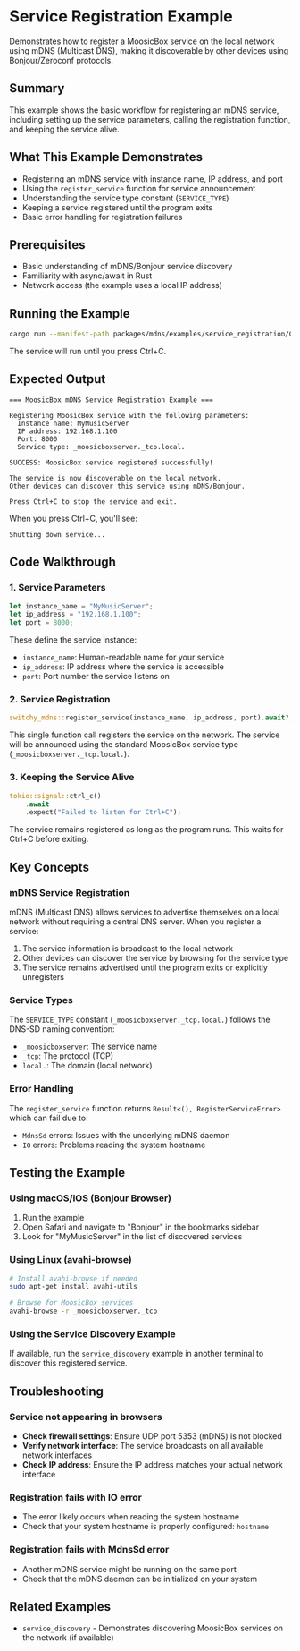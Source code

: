 # Service Registration Example

Demonstrates how to register a MoosicBox service on the local network using mDNS (Multicast DNS), making it discoverable by other devices using Bonjour/Zeroconf protocols.

## Summary

This example shows the basic workflow for registering an mDNS service, including setting up the service parameters, calling the registration function, and keeping the service alive.

## What This Example Demonstrates

- Registering an mDNS service with instance name, IP address, and port
- Using the `register_service` function for service announcement
- Understanding the service type constant (`SERVICE_TYPE`)
- Keeping a service registered until the program exits
- Basic error handling for registration failures

## Prerequisites

- Basic understanding of mDNS/Bonjour service discovery
- Familiarity with async/await in Rust
- Network access (the example uses a local IP address)

## Running the Example

```bash
cargo run --manifest-path packages/mdns/examples/service_registration/Cargo.toml
```

The service will run until you press Ctrl+C.

## Expected Output

```
=== MoosicBox mDNS Service Registration Example ===

Registering MoosicBox service with the following parameters:
  Instance name: MyMusicServer
  IP address: 192.168.1.100
  Port: 8000
  Service type: _moosicboxserver._tcp.local.

SUCCESS: MoosicBox service registered successfully!

The service is now discoverable on the local network.
Other devices can discover this service using mDNS/Bonjour.

Press Ctrl+C to stop the service and exit.
```

When you press Ctrl+C, you'll see:

```
Shutting down service...
```

## Code Walkthrough

### 1. Service Parameters

```rust
let instance_name = "MyMusicServer";
let ip_address = "192.168.1.100";
let port = 8000;
```

These define the service instance:

- `instance_name`: Human-readable name for your service
- `ip_address`: IP address where the service is accessible
- `port`: Port number the service listens on

### 2. Service Registration

```rust
switchy_mdns::register_service(instance_name, ip_address, port).await?;
```

This single function call registers the service on the network. The service will be announced using the standard MoosicBox service type (`_moosicboxserver._tcp.local.`).

### 3. Keeping the Service Alive

```rust
tokio::signal::ctrl_c()
    .await
    .expect("Failed to listen for Ctrl+C");
```

The service remains registered as long as the program runs. This waits for Ctrl+C before exiting.

## Key Concepts

### mDNS Service Registration

mDNS (Multicast DNS) allows services to advertise themselves on a local network without requiring a central DNS server. When you register a service:

1. The service information is broadcast to the local network
2. Other devices can discover the service by browsing for the service type
3. The service remains advertised until the program exits or explicitly unregisters

### Service Types

The `SERVICE_TYPE` constant (`_moosicboxserver._tcp.local.`) follows the DNS-SD naming convention:

- `_moosicboxserver`: The service name
- `_tcp`: The protocol (TCP)
- `local.`: The domain (local network)

### Error Handling

The `register_service` function returns `Result<(), RegisterServiceError>` which can fail due to:

- `MdnsSd` errors: Issues with the underlying mDNS daemon
- `IO` errors: Problems reading the system hostname

## Testing the Example

### Using macOS/iOS (Bonjour Browser)

1. Run the example
2. Open Safari and navigate to "Bonjour" in the bookmarks sidebar
3. Look for "MyMusicServer" in the list of discovered services

### Using Linux (avahi-browse)

```bash
# Install avahi-browse if needed
sudo apt-get install avahi-utils

# Browse for MoosicBox services
avahi-browse -r _moosicboxserver._tcp
```

### Using the Service Discovery Example

If available, run the `service_discovery` example in another terminal to discover this registered service.

## Troubleshooting

### Service not appearing in browsers

- **Check firewall settings**: Ensure UDP port 5353 (mDNS) is not blocked
- **Verify network interface**: The service broadcasts on all available network interfaces
- **Check IP address**: Ensure the IP address matches your actual network interface

### Registration fails with IO error

- The error likely occurs when reading the system hostname
- Check that your system hostname is properly configured: `hostname`

### Registration fails with MdnsSd error

- Another mDNS service might be running on the same port
- Check that the mDNS daemon can be initialized on your system

## Related Examples

- `service_discovery` - Demonstrates discovering MoosicBox services on the network (if available)
